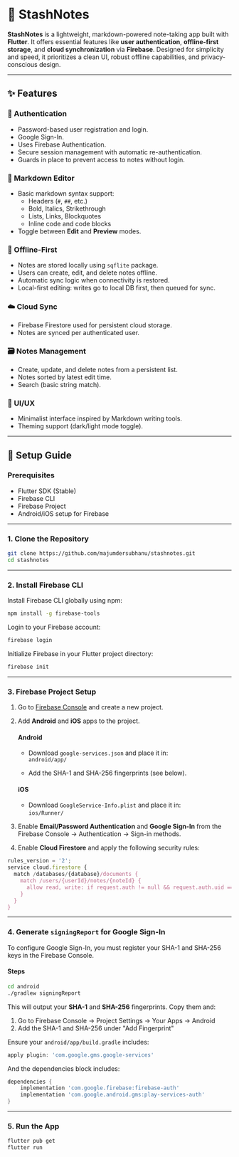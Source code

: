 # 📘 StashNotes

**StashNotes** is a lightweight, markdown-powered note-taking app built with **Flutter**. It offers essential features like **user authentication**, **offline-first storage**, and **cloud synchronization** via **Firebase**. Designed for simplicity and speed, it prioritizes a clean UI, robust offline capabilities, and privacy-conscious design.

---

## ✨ Features

### 🔐 Authentication

- Password-based user registration and login.
- Google Sign-In.
- Uses Firebase Authentication.
- Secure session management with automatic re-authentication.
- Guards in place to prevent access to notes without login.

### 📝 Markdown Editor

- Basic markdown syntax support:
  - Headers (`#`, `##`, etc.)
  - Bold, Italics, Strikethrough
  - Lists, Links, Blockquotes
  - Inline code and code blocks
- Toggle between **Edit** and **Preview** modes.

### 📶 Offline-First

- Notes are stored locally using `sqflite` package.
- Users can create, edit, and delete notes offline.
- Automatic sync logic when connectivity is restored.
- Local-first editing: writes go to local DB first, then queued for sync.

### ☁️ Cloud Sync

- Firebase Firestore used for persistent cloud storage.
- Notes are synced per authenticated user.

### 🗃️ Notes Management

- Create, update, and delete notes from a persistent list.
- Notes sorted by latest edit time.
- Search (basic string match).

### 📱 UI/UX

- Minimalist interface inspired by Markdown writing tools.
- Theming support (dark/light mode toggle).

---

## 🔧 Setup Guide

### Prerequisites

- Flutter SDK (Stable)
- Firebase CLI
- Firebase Project
- Android/iOS setup for Firebase

---

### 1. **Clone the Repository**

```bash
git clone https://github.com/majumdersubhanu/stashnotes.git
cd stashnotes
```

---

### 2. **Install Firebase CLI**

Install Firebase CLI globally using npm:

```bash
npm install -g firebase-tools
```

Login to your Firebase account:

```bash
firebase login
```

Initialize Firebase in your Flutter project directory:

```bash
firebase init
```

---

### 3. **Firebase Project Setup**

1. Go to [Firebase Console](https://console.firebase.google.com/) and create a new project.
2. Add **Android** and **iOS** apps to the project.

   #### Android

   - Download `google-services.json` and place it in:  
     `android/app/`

   - Add the SHA-1 and SHA-256 fingerprints (see below).

   #### iOS

   - Download `GoogleService-Info.plist` and place it in:  
     `ios/Runner/`

3. Enable **Email/Password Authentication** and **Google Sign-In** from the Firebase Console → Authentication → Sign-in methods.

4. Enable **Cloud Firestore** and apply the following security rules:

```js
rules_version = '2';
service cloud.firestore {
  match /databases/{database}/documents {
    match /users/{userId}/notes/{noteId} {
      allow read, write: if request.auth != null && request.auth.uid == userId;
    }
  }
}
```

---

### 4. **Generate `signingReport` for Google Sign-In**

To configure Google Sign-In, you must register your SHA-1 and SHA-256 keys in the Firebase Console.

#### Steps

```bash
cd android
./gradlew signingReport
```

This will output your **SHA-1** and **SHA-256** fingerprints. Copy them and:

1. Go to Firebase Console → Project Settings → Your Apps → Android
2. Add the SHA-1 and SHA-256 under "Add Fingerprint"

Ensure your `android/app/build.gradle` includes:

```gradle
apply plugin: 'com.google.gms.google-services'
```

And the dependencies block includes:

```gradle
dependencies {
    implementation 'com.google.firebase:firebase-auth'
    implementation 'com.google.android.gms:play-services-auth'
}
```

---

### 5. **Run the App**

```bash
flutter pub get
flutter run
```

